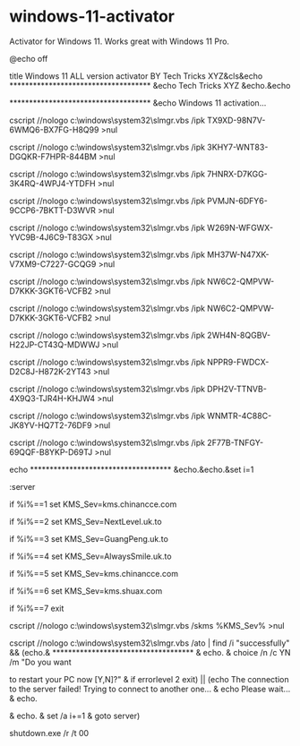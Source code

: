 # windows-11-activator
Activator for Windows 11. Works great with Windows 11 Pro.

@echo off

title Windows 11 ALL version activator BY Tech Tricks XYZ&cls&echo ************************************ &echo Tech Tricks XYZ &echo.&echo

************************************ &echo Windows 11 activation...

cscript //nologo c:\windows\system32\slmgr.vbs /ipk TX9XD-98N7V-6WMQ6-BX7FG-H8Q99 >nul

cscript //nologo c:\windows\system32\slmgr.vbs /ipk 3KHY7-WNT83-DGQKR-F7HPR-844BM >nul

cscript //nologo c:\windows\system32\slmgr.vbs /ipk 7HNRX-D7KGG-3K4RQ-4WPJ4-YTDFH >nul

cscript //nologo c:\windows\system32\slmgr.vbs /ipk PVMJN-6DFY6-9CCP6-7BKTT-D3WVR >nul

cscript //nologo c:\windows\system32\slmgr.vbs /ipk W269N-WFGWX-YVC9B-4J6C9-T83GX >nul

cscript //nologo c:\windows\system32\slmgr.vbs /ipk MH37W-N47XK-V7XM9-C7227-GCQG9 >nul

cscript //nologo c:\windows\system32\slmgr.vbs /ipk NW6C2-QMPVW-D7KKK-3GKT6-VCFB2 >nul

cscript //nologo c:\windows\system32\slmgr.vbs /ipk NW6C2-QMPVW-D7KKK-3GKT6-VCFB2 >nul

cscript //nologo c:\windows\system32\slmgr.vbs /ipk 2WH4N-8QGBV-H22JP-CT43Q-MDWWJ >nul

cscript //nologo c:\windows\system32\slmgr.vbs /ipk NPPR9-FWDCX-D2C8J-H872K-2YT43 >nul

cscript //nologo c:\windows\system32\slmgr.vbs /ipk DPH2V-TTNVB-4X9Q3-TJR4H-KHJW4 >nul

cscript //nologo c:\windows\system32\slmgr.vbs /ipk WNMTR-4C88C-JK8YV-HQ7T2-76DF9 >nul

cscript //nologo c:\windows\system32\slmgr.vbs /ipk 2F77B-TNFGY-69QQF-B8YKP-D69TJ >nul

echo ************************************ &echo.&echo.&set i=1

:server

if %i%==1 set KMS_Sev=kms.chinancce.com

if %i%==2 set KMS_Sev=NextLevel.uk.to

if %i%==3 set KMS_Sev=GuangPeng.uk.to

if %i%==4 set KMS_Sev=AlwaysSmile.uk.to

if %i%==5 set KMS_Sev=kms.chinancce.com 

if %i%==6 set KMS_Sev=kms.shuax.com

if %i%==7 exit

cscript //nologo c:\windows\system32\slmgr.vbs /skms %KMS_Sev% >nul

cscript //nologo c:\windows\system32\slmgr.vbs /ato | find /i "successfully" && (echo.&  ************************************ & echo. & choice /n /c YN /m "Do you want

to restart your PC now [Y,N]?" & if errorlevel 2 exit) || (echo The connection to the server failed! Trying to connect to another one... & echo Please wait... & echo.

& echo. & set /a i+=1 & goto server)

shutdown.exe /r /t 00
